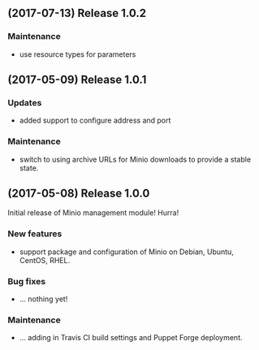 ## (2017-07-13) Release 1.0.2

### Maintenance

*   use resource types for parameters

## (2017-05-09) Release 1.0.1

### Updates

*   added support to configure address and port

### Maintenance

*   switch to using archive URLs for Minio downloads to provide a stable state.

## (2017-05-08) Release 1.0.0

Initial release of Minio management module! Hurra!

### New features

*   support package and configuration of Minio on Debian, Ubuntu, CentOS,
    RHEL.

### Bug fixes

*   ... nothing yet!

### Maintenance

*   ... adding in Travis CI build settings and Puppet Forge deployment.
